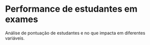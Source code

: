 # Performance de estudantes em exames
Análise de pontuação de estudantes e no que impacta em diferentes variáveis.
